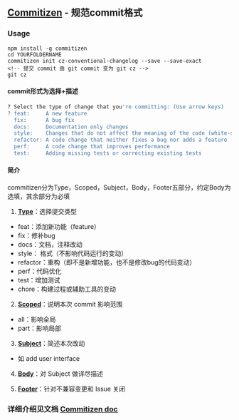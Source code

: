## **[Commitizen](https://github.com/commitizen/cz-cli)** - 规范commit格式

### Usage 

```bansh
npm install -g commitizen
cd YOURFOLDERNAME
commitizen init cz-conventional-changelog --save --save-exact
<!-- 提交 commit 由 git commit 变为 git cz -->
git cz
```
#### commit形式为选择+描述
```bash
? Select the type of change that you're committing: (Use arrow keys)
? feat:     A new feature 
  fix:      A bug fix 
  docs:     Documentation only changes 
  style:    Changes that do not affect the meaning of the code (white-space, formatting, missing semi-colons, etc) 
  refactor: A code change that neither fixes a bug nor adds a feature 
  perf:     A code change that improves performance 
  test:     Adding missing tests or correcting existing tests
```
#### 简介

commitizen分为Type，Scoped，Subject，Body，Footer五部分，约定Body为选填，其余部分为必填

1. **[Type]()**：选择提交类型
- feat：添加新功能（feature）
- fix：修补bug
- docs：文档，注释改动
- style： 格式（不影响代码运行的变动）
- refactor：重构（即不是新增功能，也不是修改bug的代码变动）
- perf：代码优化
- test：增加测试
- chore：构建过程或辅助工具的变动

2. **[Scoped]()**：说明本次 commit 影响范围
- all：影响全局
- part：影响局部

3. **[Subject]()**：简述本次改动
  - 如 add user interface

4. **[Body]()**：对 Subject 做详尽描述

5. **[Footer]()**：针对不兼容变更和 Issue 关闭

### 详细介绍见文档 **[Commitizen doc](https://github.com/commitizen/cz-cli)**


